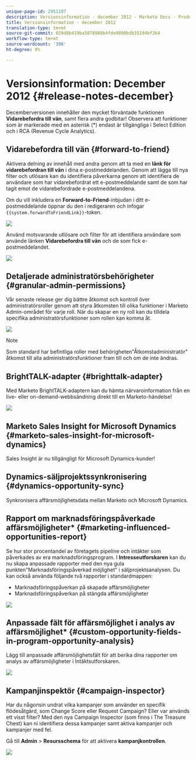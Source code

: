 ```yaml
---
unique-page-id: 2951107
description: Versionsinformation - december 2012 - Marketo Docs - Produktdokumentation
title: Versionsinformation - december 2012
translation-type: tm+mt
source-git-commit: 029d8b419ba5078980b4fde9890bdb35194bf264
workflow-type: tm+mt
source-wordcount: '398'
ht-degree: 0%

---
```



# Versionsinformation: December 2012 {#release-notes-december}

Decemberversionen innehåller den mycket förväntade funktionen **Vidarebefordra till vän**, samt flera andra godbitar! Observera att funktioner som är markerade med en asterisk (*) endast är tillgängliga i Select Edition och i RCA (Revenue Cycle Analytics).

## Vidarebefordra till vän {#forward-to-friend}

Aktivera delning av innehåll med andra genom att ta med en **länk för vidarebefordran till vän** i dina e-postmeddelanden. Genom att lägga till nya filter och utlösare kan du identifiera påverkarna genom att identifiera de användare som har vidarebefordrat ett e-postmeddelande samt de som har tagit emot de vidarebefordrade e-postmeddelandena.

Om du vill inkludera en **Forward-to-Friend**-inbjudan i ditt e-postmeddelande öppnar du den i redigeraren och infogar `{{system.forwardToFriendLink}}`-token.

![](assets/image2014-9-23-10-3a50-3a45.png)

Använd motsvarande utlösare och filter för att identifiera användare som använde länken **Vidarebefordra till vän** och de som fick e-postmeddelandet.

![](assets/image2014-9-23-10-3a50-3a56.png)

## Detaljerade administratörsbehörigheter {#granular-admin-permissions}

Vår senaste release ger dig bättre åtkomst och kontroll över administratörsroller genom att styra åtkomsten till olika funktioner i Marketo Admin-området för varje roll. När du skapar en ny roll kan du tilldela specifika administratörsfunktioner som rollen kan komma åt.

![](assets/image2014-9-23-10-3a51-3a18.png)

>[!NOTE]
>
>Som standard har befintliga roller med behörigheten&quot;Åtkomstadministratör&quot; åtkomst till alla administratörsfunktioner fram till och om de inte ändras.

## BrightTALK-adapter {#brighttalk-adapter}

Med Marketo BrightTALK-adaptern kan du hämta närvaroinformation från en live- eller on-demand-webbsändning direkt till en Marketo-händelse!

![](assets/image2014-9-23-10-3a51-3a31.png)

## Marketo Sales Insight for Microsoft Dynamics {#marketo-sales-insight-for-microsoft-dynamics}

Sales Insight är nu tillgängligt för Microsoft Dynamics-kunder!

## Dynamics-säljprojektssynkronisering {#dynamics-opportunity-sync}

Synkronisera affärsmöjlighetsdata mellan Marketo och Microsoft Dynamics.

## Rapport om marknadsföringspåverkade affärsmöjligheter* {#marketing-influenced-opportunities-report}

Se hur stor procentandel av företagets pipeline och intäkter som påverkades av era marknadsföringsprogram. I **Intresseutforskaren** kan du nu skapa anpassade rapporter med den nya gula punkten&quot;Marknadsföringspåverkad möjlighet&quot; i säljprojektsanalysen. Du kan också använda följande två rapporter i standardmappen:

* Marknadsföringspåverkan på skapade affärsmöjligheter
* Marknadsföringspåverkan på stängda affärsmöjligheter

![](assets/image2014-9-23-10-3a52-3a11.png)

## Anpassade fält för affärsmöjlighet i analys av affärsmöjlighet* {#custom-opportunity-fields-in-program-opportunity-analysis}

Lägg till anpassade affärsmöjlighetsfält för att berika dina rapporter om analys av affärsmöjligheter i Intäktsutforskaren.

![](assets/image2014-9-23-10-3a52-3a23.png)

## Kampanjinspektör {#campaign-inspector}

Har du någonsin undrat vilka kampanjer som använder en specifik flödesåtgärd, som Change Score eller Request Campaign? Eller var används ett visst filter? Med den nya Campaign Inspector (som finns i The Treasure Chest) kan ni identifiera dessa kampanjer samt aktiva kampanjer och kampanjer med fel.

Gå till **Admin** > **Resursschema** för att aktivera **kampanjkontrollen**.

![](assets/image2014-9-23-10-3a52-3a39.png)
